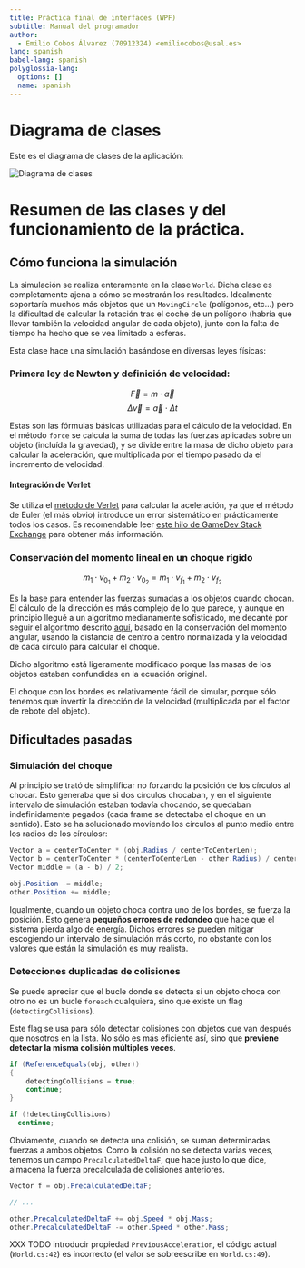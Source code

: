 ```yaml
---
title: Práctica final de interfaces (WPF)
subtitle: Manual del programador
author:
  - Emilio Cobos Álvarez (70912324) <emiliocobos@usal.es>
lang: spanish
babel-lang: spanish
polyglossia-lang:
  options: []
  name: spanish
---
```


# Diagrama de clases

Este es el diagrama de clases de la aplicación:

![Diagrama de clases](img/class-diagram.dia.png)

# Resumen de las clases y del funcionamiento de la práctica.

## Cómo funciona la simulación

La simulación se realiza enteramente en la clase `World`. Dicha clase es
completamente ajena a cómo se mostrarán los resultados. Idealmente soportaría
muchos más objetos que un `MovingCircle` (polígonos, etc...) pero la dificultad
de calcular la rotación tras el coche de un polígono (habría que llevar también
la velocidad angular de cada objeto), junto con la falta de tiempo ha hecho que
se vea limitado a esferas.

Esta clase hace una simulación basándose en diversas leyes físicas:

### Primera ley de Newton y definición de velocidad:

$$\vec{F} = m \cdot \vec{a}$$
$$\Delta \vec{v} = \vec{a} \cdot \Delta t$$

Estas son las fórmulas básicas utilizadas para el cálculo de la velocidad. En el
método `force` se calcula la suma de todas las fuerzas aplicadas sobre un objeto
(incluída la gravedad), y se divide entre la masa de dicho objeto para calcular
la aceleración, que multiplicada por el tiempo pasado da el incremento de
velocidad.

#### Integración de Verlet
Se utiliza el [método de
Verlet](https://en.wikipedia.org/wiki/Verlet_integration#Velocity_Verlet) para
calcular la aceleración, ya que el método de Euler (el más obvio) introduce un
error sistemático en prácticamente todos los casos. Es recomendable leer [este
hilo de GameDev Stack
Exchange](http://gamedev.stackexchange.com/questions/15708/how-can-i-implement-gravity)
para obtener más información.

### Conservación del momento lineal en un choque rígido

$$m_1 \cdot v_{0_1} + m_2 \cdot v_{0_2} = m_1 \cdot v_{f_1} + m_2 \cdot v_{f_2}$$

Es la base para entender las fuerzas sumadas a los objetos cuando chocan. El
cálculo de la dirección es más complejo de lo que parece, y aunque en principio
llegué a un algoritmo medianamente sofisticado, me decanté por seguir el
algoritmo descrito
[aquí](http://ericleong.me/research/circle-circle/#dynamic-circle-circle-collision),
basado en la conservación del momento angular, usando la distancia de centro
a centro normalizada y la velocidad de cada círculo para calcular el choque.

Dicho algoritmo está ligeramente modificado porque las masas de los objetos
estaban confundidas en la ecuación original.

El choque con los bordes es relativamente fácil de simular, porque sólo tenemos
que invertir la dirección de la velocidad (multiplicada por el factor de rebote
del objeto).

## Dificultades pasadas

### Simulación del choque

Al principio se trató de simplificar no forzando la posición de los círculos al
chocar. Esto generaba que si dos círculos chocaban, y en el siguiente intervalo
de simulación estaban todavía chocando, se quedaban indefinidamente pegados (cada
frame se detectaba el choque en un sentido). Esto se ha solucionado moviendo los
círculos al punto medio entre los radios de los círculosr:

```csharp
Vector a = centerToCenter * (obj.Radius / centerToCenterLen);
Vector b = centerToCenter * (centerToCenterLen - other.Radius) / centerToCenterLen;
Vector middle = (a - b) / 2;

obj.Position -= middle;
other.Position += middle;
```

Igualmente, cuando un objeto choca contra uno de los bordes, se fuerza la
posición. Esto genera **pequeños errores de redondeo** que hace que el sistema
pierda algo de energía. Dichos errores se pueden mitigar escogiendo un intervalo
de simulación más corto, no obstante con los valores que están la simulación es
muy realista.

### Detecciones duplicadas de colisiones

Se puede apreciar que el bucle donde se detecta si un objeto choca con otro no
es un bucle `foreach` cualquiera, sino que existe un flag
(`detectingCollisions`).

Este flag se usa para sólo detectar colisiones con objetos que van después que
nosotros en la lista. No sólo es más eficiente así, sino que **previene detectar
la misma colisión múltiples veces**.

```csharp
if (ReferenceEquals(obj, other))
{
    detectingCollisions = true;
    continue;
}

if (!detectingCollisions)
  continue;
```

Obviamente, cuando se detecta una colisión, se suman determinadas fuerzas
a ambos objetos. Como la colisión no se detecta varias veces, tenemos un campo
`PrecalculatedDeltaF`, que hace justo lo que dice, almacena la fuerza
precalculada de colisiones anteriores.

```csharp
Vector f = obj.PrecalculatedDeltaF;

// ...

other.PrecalculatedDeltaF += obj.Speed * obj.Mass;
other.PrecalculatedDeltaF -= other.Speed * other.Mass;
```

XXX TODO introducir propiedad `PreviousAcceleration`, el código actual
(`World.cs:42`) es incorrecto (el valor se sobreescribe en `World.cs:49`).

